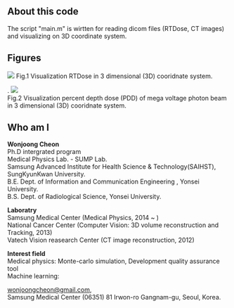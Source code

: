 ## About this code  
The script "main.m" is wirtten for reading dicom files (RTDose, CT images) and visualizing on 3D coordinate system.  

## Figures    
<img src = https://github.com/wjcheon/3D_Dose_Distribution_Matlab/blob/master/3D_DOSE_DISTRIBUTION.png/>  
Fig.1 Visualization RTDose in 3 dimensional (3D) cooridnate system.  
  
  
  .
<img src = https://github.com/wjcheon/3D_Dose_Distribution_Matlab/blob/master/3D_DOSE_DISTRIBUTION_PDD_Photon.png/>  
Fig.2 Visualization percent depth dose (PDD) of mega voltage photon beam in 3 dimensional (3D) cooridnate system.  
    
  
## Who am I 
**Wonjoong Cheon**  
Ph.D intergrated program  
Medical Physics Lab. - SUMP Lab.  
Samsung Advanced Institute for Health Science & Technology(SAIHST), SungKyunKwan University.  
B.E. Dept. of Information and Communication Engineering , Yonsei University.  
B.S. Dept. of Radiological Science, Yonsei University.  

**Laboratry**  
Samsung Medical Center (Medical Physics, 2014 ~ )  
National Cancer Center (Computer Vision: 3D volume reconstruction and Tracking, 2013)  
Vatech Vision reasearch Center (CT image reconstruction, 2012)  

**Interest field**  
Medical physics: Monte-carlo simulation, Development quality assurance tool  
Machine learning:

wonjoongcheon@gmail.com,   
Samsung Medical Center (06351) 81 Irwon-ro Gangnam-gu, Seoul, Korea.  